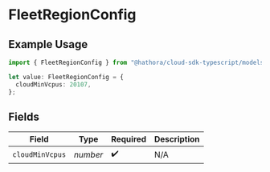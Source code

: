 # FleetRegionConfig

## Example Usage

```typescript
import { FleetRegionConfig } from "@hathora/cloud-sdk-typescript/models/components";

let value: FleetRegionConfig = {
  cloudMinVcpus: 20107,
};
```

## Fields

| Field              | Type               | Required           | Description        |
| ------------------ | ------------------ | ------------------ | ------------------ |
| `cloudMinVcpus`    | *number*           | :heavy_check_mark: | N/A                |